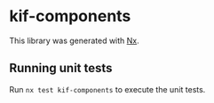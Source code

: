 # kif-components

This library was generated with [Nx](https://nx.dev).

## Running unit tests

Run `nx test kif-components` to execute the unit tests.
